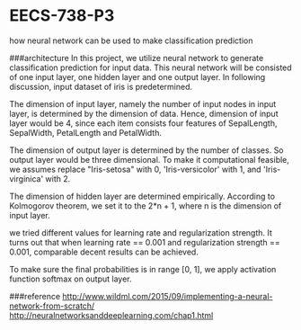 # EECS-738-P3
how neural network can be used to make classification prediction

###architecture
In this project, we utilize neural network to generate classification prediction for input data. This neural network will be consisted of one input layer, one hidden layer and one output layer. In following discussion, input dataset of iris is predetermined.

The dimension of input layer, namely the number of input nodes in input layer, is determined by the dimension of data. Hence, dimension of input layer would be 4, since each item consists four features of SepalLength, SepalWidth, PetalLength and PetalWidth.

The dimension of output layer is determined by the number of classes. So output layer would be three dimensional. To make it computational feasible,  we assumes replace "Iris-setosa" with 0, 'Iris-versicolor' with 1, and 'Iris-virginica' with 2.

The dimension of hidden layer are determined empirically. According to Kolmogorov theorem, we set it to the 2*n + 1, where n is the dimension of input layer. 

we tried different values for learning rate and regularization strength. It turns out that when learning rate == 0.001 and regularization strength == 0.001, comparable decent results can be achieved.

To make sure the final probabilities is in range [0, 1], we apply activation function softmax on output layer.



###reference
http://www.wildml.com/2015/09/implementing-a-neural-network-from-scratch/
http://neuralnetworksanddeeplearning.com/chap1.html